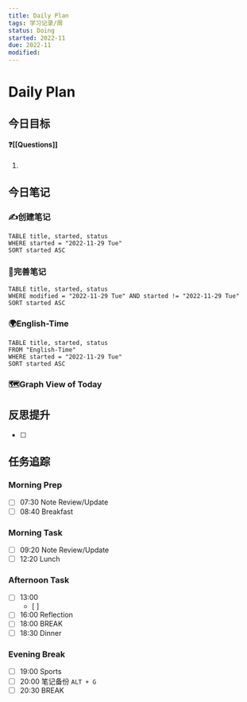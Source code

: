 ```yaml
---
title: Daily Plan
tags: 学习记录/周
status: Doing
started: 2022-11
due: 2022-11
modified: 
---
```

# Daily Plan
## 今日目标
#### ❓[[Questions]]
1. 
## 今日笔记
### ✍️创建笔记

```dataview
TABLE title, started, status
WHERE started = "2022-11-29 Tue"
SORT started ASC
```

### 📝完善笔记

```dataview
TABLE title, started, status
WHERE modified = "2022-11-29 Tue" AND started != "2022-11-29 Tue"
SORT started ASC
```
### 🌍English-Time
```dataview
TABLE title, started, status
FROM "English-Time"
WHERE started = "2022-11-29 Tue"
SORT started ASC
```
### 🗺️Graph View of Today

## 反思提升
- [ ] 
## 任务追踪
### Morning Prep
- [ ] 07:30 Note Review/Update
- [ ] 08:40 Breakfast
### Morning Task
- [ ] 09:20 Note Review/Update
- [ ] 12:20 Lunch
### Afternoon Task
- [ ] 13:00 
	- [ ] 
- [ ] 16:00 Reflection
- [ ] 18:00 BREAK
- [ ] 18:30 Dinner
### Evening Break
- [ ] 19:00 Sports
- [ ] 20:00 笔记备份 `ALT + G`
- [ ] 20:30 BREAK